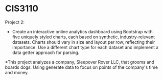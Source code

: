 # CIS3110
Project 2: 
* Create an interactive online analytics dashboard using Bootstrap with five uniquely styled charts, each based on synthetic, industry-relevant datasets. Charts should vary in size and layout per row, reflecting their importance. Use a different chart type for each dataset and implement a data getter approach for parsing. 

*This project analyzes a company, Sleepover Rover LLC, that grooms and boards dogs. Using generate data to focus on points of the company's time and money.
